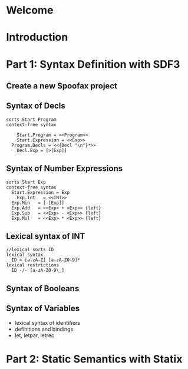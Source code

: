 # Welcome

# Introduction


# Part 1: Syntax Definition with SDF3

## Create a new Spoofax project

## Syntax of Decls

```
sorts Start Program
context-free syntax

	Start.Program = <<Program>>
	Start.Expression = <<Exp>>
  Program.Decls = <<{Decl "\n"}*>>   
	Decl.Exp = [>[Exp]]
```

## Syntax of Number Expressions

```
sorts Start Exp
context-free syntax
  Start.Expression = Exp
	Exp.Int   = <<INT>>
  Exp.Min   = [-[Exp]]
  Exp.Add   = <<Exp> + <Exp>> {left}
  Exp.Sub   = <<Exp> - <Exp>> {left}
  Exp.Mul   = <<Exp> * <Exp>> {left}
```

## Lexical syntax of INT

```
//lexical sorts ID
lexical syntax
  ID = [a-zA-Z] [a-zA-Z0-9]*
lexical restrictions
  ID -/- [a-zA-Z0-9\_]
```

## Syntax of Booleans

## Syntax of Variables

- lexical syntax of identifiers
- definitions and bindings
- let, letpar, letrec





# Part 2: Static Semantics with Statix
